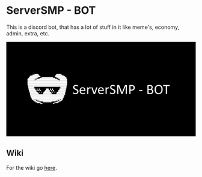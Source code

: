 # ServerSMP - BOT

This is a discord bot, that has a lot of stuff in it like meme's, economy, admin, extra, etc.

![banner](https://raw.githubusercontent.com/ServerSMP-Github/BOT/web/img/banner-bot-v12.png?token=GHSAT0AAAAAABVXINU7QQCMOICO2MFS2Y5KYZN63MA)

## Wiki

For the wiki go [here](https://github.com/Prince527GitHub/ServerSMP/wiki/ServerSMP---BOT-v12).
